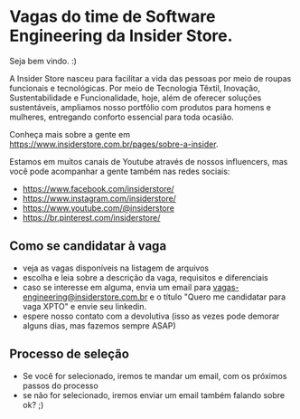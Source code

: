 # Vagas do time de Software Engineering da Insider Store.

Seja bem vindo. :)

A Insider Store nasceu para facilitar a vida das pessoas por meio de roupas funcionais e tecnológicas. Por meio de Tecnologia Têxtil, Inovação, Sustentabilidade e Funcionalidade, hoje, além de oferecer soluções sustentáveis, ampliamos nosso portfólio com produtos para homens e mulheres, entregando conforto essencial para toda ocasião.

Conheça mais sobre a gente em https://www.insiderstore.com.br/pages/sobre-a-insider.

Estamos em muitos canais de Youtube através de nossos influencers, mas você pode acompanhar a gente também nas redes sociais:

* https://www.facebook.com/insiderstore/
* https://www.instagram.com/insiderstore/
* https://www.youtube.com/@insiderstore
* https://br.pinterest.com/insiderstore/

## Como se candidatar à vaga

* veja as vagas disponíveis na listagem de arquivos
* escolha e leia sobre a descrição da vaga, requisitos e diferenciais
* caso se interesse em alguma, envia um email para vagas-engineering@insiderstore.com.br e o título "Quero me candidatar para vaga XPTO" e envie seu linkedin.
* espere nosso contato com a devolutiva (isso as vezes pode demorar alguns dias, mas fazemos sempre ASAP)

## Processo de seleção

* Se você for selecionado, iremos te mandar um email, com os próximos passos do processo
* se não for selecionado, iremos enviar um email também falando sobre ok? ;)
